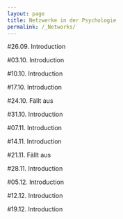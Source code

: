 ```yaml
---
layout: page
title: Netzwerke in der Psychologie
permalink: /_Networks/
---
```

#26.09. Introduction

#03.10. Introduction

#10.10. Introduction

#17.10. Introduction

#24.10. Fällt aus

#31.10. Introduction

#07.11. Introduction

#14.11. Introduction

#21.11. Fällt aus

#28.11. Introduction

#05.12. Introduction

#12.12. Introduction

#19.12. Introduction
